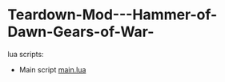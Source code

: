# Teardown-Mod---Hammer-of-Dawn-Gears-of-War-

lua scripts:
* Main script [main.lua](https://github.com/cheejins/Teardown-Mod---Hammer-of-Dawn--Gears-of-War-/blob/main/main.lua)
